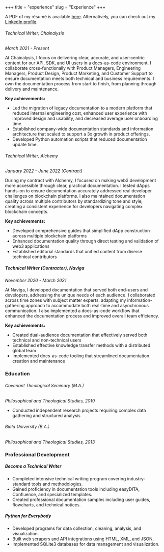 +++
title = "experience"
slug = "Experience"
+++

A PDF of my résumé is available [here](/files/Nathan_Laux-Resume-2025.pdf). Alternatively, you can check out my [LinkedIn profile](https://www.linkedin.com/in/nathanlaux/).

###### Technical Writer, Chainalysis

_March 2021 - Present_

At Chainalysis, I focus on delivering clear, accurate, and user-centric content for our API, SDK, and UI users in a docs-as-code environment. I collaborate cross-functionally with Product Managers, Engineering Managers, Product Design, Product Marketing, and Customer Support to ensure documentation meets both technical and business requirements. I own the documentation process from start to finish, from planning through delivery and maintenance.

**Key achievements:**

- Led the migration of legacy documentation to a modern platform that reduced internal engineering cost, enhanced user experience with improved design and usability, and decreased average user onboarding time.
- Established company-wide documentation standards and information architecture that scaled to support a 3x growth in product offerings.
- Developed Python automation scripts that reduced documentation update time.

###### Technical Writer, Alchemy

_January 2022 – June 2022 (Contract)_

During my contract with Alchemy, I focused on making web3 development more accessible through clear, practical documentation. I tested dApps hands-on to ensure documentation accurately addressed real developer challenges on blockchain platforms. I also maintained documentation quality across multiple contributors by standardizing tone and style, creating a consistent experience for developers navigating complex blockchain concepts.

**Key achievements:**

- Developed comprehensive guides that simplified dApp construction across multiple blockchain platforms
- Enhanced documentation quality through direct testing and validation of web3 applications
- Established editorial standards that unified content from diverse technical contributors

##### Technical Writer (Contractor), Naviga

_November 2020 - March 2021_

At Naviga, I developed documentation that served both end-users and developers, addressing the unique needs of each audience. I collaborated across time zones with subject matter experts, adapting my information-gathering approach to accommodate both real-time and asynchronous communication. I also implemented a docs-as-code workflow that enhanced the documentation process and improved overall team efficiency.

**Key achievements:**

- Created dual-audience documentation that effectively served both technical and non-technical users
- Established effective knowledge transfer methods with a distributed global team
- Implemented docs-as-code tooling that streamlined documentation creation and maintenance

### Education

###### Covenant Theological Seminary (M.A.)

_Philosophical and Theological Studies, 2019_

- Conducted independent research projects requiring complex data gathering and structured analysis

###### Biola University (B.A.)

_Philosophical and Theological Studies, 2013_

### Professional Development

##### Become a Technical Writer

- Completed intensive technical writing program covering industry-standard tools and methodologies.
- Gained proficiency in documentation tools including easyDITA, Confluence, and specialized templates.
- Created professional documentation samples including user guides, flowcharts, and technical notices.

##### **Python for Everybody**

- Developed programs for data collection, cleaning, analysis, and visualization.
- Built web scrapers and API integrations using HTML, XML, and JSON.
- Implemented SQLite3 databases for data management and visualization.
